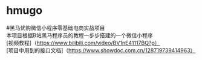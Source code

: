# hmugo
#黑马优购微信小程序零基础电商实战项目  
本项目根据B站黑马程序员的教程一步步搭建的一个微信小程序  
[视频教程]（https://www.bilibili.com/video/BV1nE41117BQ?p）  
[项目中用到的接口文档]（https://www.showdoc.com.cn/128719739414963）

